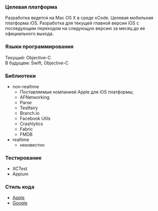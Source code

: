 
### Целевая платформа
Разработка ведется на Mac OS X в среде xCode. Целевая мобильная платформа iOS. 
Разработка для текущей главной версии iOS с последующим переходом на следующую версию за месяц до ее официального выхода. 


### Языки программирования

Текущий: Objective-C  
В будущем: Swift, Objective-C

### Библиотеки

* non-realtime
  * Поставляемые компанией Apple для iOS платформы;
  * AFNetworking
  * Parse
  * Testfairy
  * Branch.io
  * Facebook Utils
  * Crashlytics
  * Fabric
  * FMDB
* realtime
  * неизвестно

### Тестирование
* XCTest
* Appium

### Стиль кода

* [Apple](https://developer.apple.com/library/ios/documentation/Cocoa/Conceptual/ProgrammingWithObjectiveC/Introduction/Introduction.html#//apple_ref/doc/uid/TP40011210-CH1-SW1)
* [Google](https://google.github.io/styleguide/objcguide.xml#Spacing_And_Formatting)